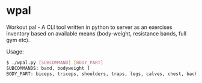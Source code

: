 # wpal
Workout pal - A CLI tool written in python to server as an exercises inventory
based on available means (body-weight, resistance bands, full gym etc).

Usage:

```bash
$ ./wpal.py [SUBCOMMAND] [BODY_PART]
SUBCOMMANDS: band, bodyweight ]
BODY_PART: biceps, triceps, shoulders, traps, legs, calves, chest, back
```
